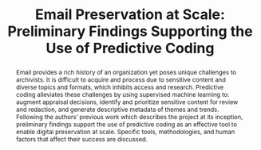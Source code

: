 ---
abstract: 'Email provides a rich history of an organization yet poses unique challenges
  to archivists. It is difficult to acquire and process due to sensitive content and
  diverse topics and formats, which inhibits access and research. Predictive coding
  alleviates these challenges by using supervised machine learning to: augment appraisal
  decisions, identify and prioritize sensitive content for review and redaction, and
  generate descriptive metadata of themes and trends. Following the authors’ previous
  work which describes the project at its inception, preliminary findings support
  the use of predictive coding as an effective tool to enable digital preservation
  at scale. Specific tools, methodologies, and human factors that affect their success
  are discussed.'
creators:
- Kaczmarek, Joanne
- West, Brent
date: null
document_url: https://services.phaidra.univie.ac.at/api/object/o:923649/download
grand_parent: iPRES
institutions: []
keywords:
- boston
landing_page_url: https://phaidra.univie.ac.at/o:923649
language: eng
layout: publication
license: CC BY 4.0 International
notes_url: null
parent: iPRES 2018
publication_type: paper
size: 402222
slides_url: null
source_name: iPRES
title: 'Email Preservation at Scale: Preliminary Findings Supporting the Use of Predictive
  Coding'
year: 2018
---